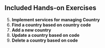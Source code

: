 ## Included Hands-on Exercises

5. **Implement services for managing Country**
6. **Find a country based on country code**
7. **Add a new country**
8. **Update a country based on code**
9. **Delete a country based on code**

